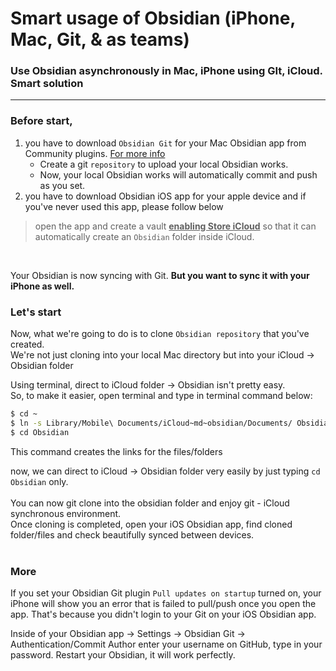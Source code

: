 # Smart usage of Obsidian (iPhone, Mac, Git, & as teams)
### Use Obsidian asynchronously in Mac, iPhone using GIt, iCloud. Smart solution
---
### Before start, 

1. you have to download `Obsidian Git` for your Mac Obsidian app from Community plugins. [For more info](https://github.com/denolehov/obsidian-git)
   - Create a git `repository` to upload your local Obsidian works.
   - Now, your local Obsidian works will automatically commit and push as you set.
2. you have to download Obsidian iOS app for your apple device and if you've never used this app, please follow below

>open the app and create a vault **<u>enabling Store iCloud</u>** so that it can automatically create an `Obsidian` folder inside iCloud.


<br>

Your Obsidian is now syncing with Git. __But you want to sync it with your iPhone as well.__

### Let's start

Now, what we're going to do is to clone `Obsidian repository` that you've created. <br>
We're not just cloning into your local Mac directory but into your iCloud -> Obsidian folder

Using terminal, direct to iCloud folder -> Obsidian isn't pretty easy. <br>
So, to make it easier, open terminal and type in terminal command below:

````bash
$ cd ~
$ ln -s Library/Mobile\ Documents/iCloud~md~obsidian/Documents/ Obsidian
$ cd Obsidian
````
This command creates the links for the files/folders

now, we can direct to iCloud -> Obsidian folder very easily by just typing `cd Obsidian` only. <br> <br> 
You can now git clone into the obsidian folder and enjoy git - iCloud synchronous environment. <br> 
Once cloning is completed, open your iOS Obsidian app, find cloned folder/files and check beautifully synced between devices. <br> <br>


### More

If you set your Obsidian Git plugin `Pull updates on startup` turned on, your iPhone will show you an error that is failed to pull/push once you open the app. That's because you didn't login to your Git on your iOS Obsidian app. <br>

Inside of your Obsidian app -> Settings -> Obsidian Git -> Authentication/Commit Author
enter your username on GitHub, type in your password.
Restart your Obsidian, it will work perfectly.






